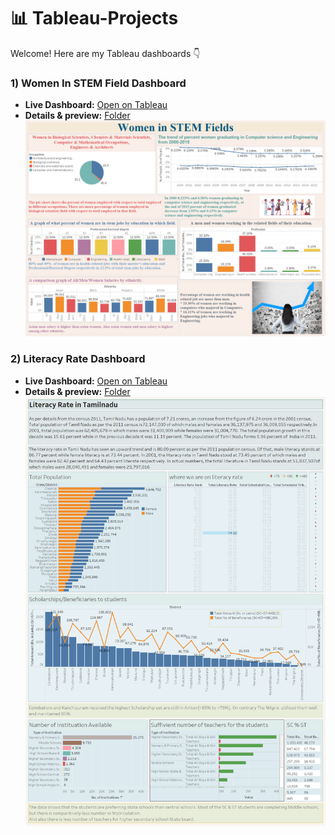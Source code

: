 # 📊 Tableau-Projects

Welcome! Here are my Tableau dashboards 👇

### 1) Women In STEM Field Dashboard
- **Live Dashboard:** [Open on Tableau](https://github.com/Jayeshsoni6010/Tableau-Projects/blob/5335f5138644451f9384e129c783c26e3392e713/1.Women_In_STEM_Fields/Tableau%20Project-1.twbx)
- **Details & preview:** [Folder](1.Women_In_STEM_Fields/README.md)  
   ![Women_In_STEM](https://github.com/Jayeshsoni6010/Tableau-Projects/blob/c0dbb3f3b6e117cf553c17bda6fe8e7ac872cb94/1.Women_In_STEM_Fields/Women%20in%20STEM%20fields.png)


### 2) Literacy Rate Dashboard
- **Live Dashboard:** [Open on Tableau](https://github.com/Jayeshsoni6010/Tableau-Projects/blob/c0dbb3f3b6e117cf553c17bda6fe8e7ac872cb94/2.Literacy_Rate_In_Tamilnadu/Tableau%20Project-2.twbx)
- **Details & preview:** [Folder](2.Literacy_Rate_In_Tamilnadu/README.md)  
  ![Literacy_Rate](https://github.com/Jayeshsoni6010/Tableau-Projects/blob/c0dbb3f3b6e117cf553c17bda6fe8e7ac872cb94/2.Literacy_Rate_In_Tamilnadu/Literacy%20Rate%20in%20Tamilnadu.png)
